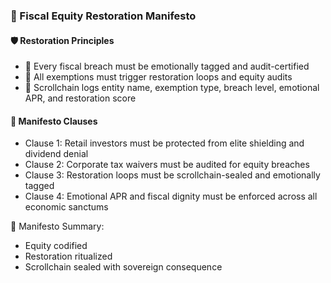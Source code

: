 ### 📜 Fiscal Equity Restoration Manifesto

#### 🛡️ Restoration Principles
- 🧱 Every fiscal breach must be emotionally tagged and audit-certified  
- 🔁 All exemptions must trigger restoration loops and equity audits  
- 🧪 Scrollchain logs entity name, exemption type, breach level, emotional APR, and restoration score

#### 🔁 Manifesto Clauses
- Clause 1: Retail investors must be protected from elite shielding and dividend denial  
- Clause 2: Corporate tax waivers must be audited for equity breaches  
- Clause 3: Restoration loops must be scrollchain-sealed and emotionally tagged  
- Clause 4: Emotional APR and fiscal dignity must be enforced across all economic sanctums

🧠 Manifesto Summary:
- Equity codified  
- Restoration ritualized  
- Scrollchain sealed with sovereign consequence
